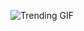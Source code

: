 ![Trending GIF](https://media1.giphy.com/media/v1.Y2lkPThiYjIxNzcyaDU0ZHVhbmU4NjgyYWUxeW9oZWsyNW50Zmc5cTZ4Nm5zcGhhaTNkbyZlcD12MV9naWZzX3NlYXJjaCZjdD1n/xUPGcEliCc7bETyfO8/giphy.gif)
